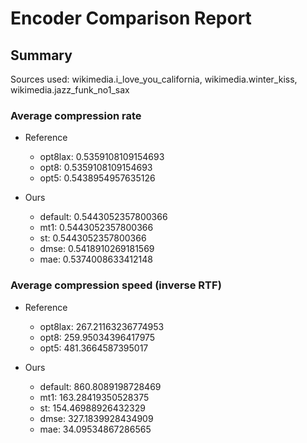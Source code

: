 
# Encoder Comparison Report

## Summary

Sources used: wikimedia.i_love_you_california, wikimedia.winter_kiss, wikimedia.jazz_funk_no1_sax

### Average compression rate

  - Reference
    - opt8lax: 0.5359108109154693
    - opt8: 0.5359108109154693
    - opt5: 0.5438954957635126

  - Ours
    - default: 0.5443052357800366
    - mt1: 0.5443052357800366
    - st: 0.5443052357800366
    - dmse: 0.5418910269181569
    - mae: 0.5374008633412148


### Average compression speed (inverse RTF)
  - Reference
    - opt8lax: 267.21163236774953
    - opt8: 259.95034396417975
    - opt5: 481.3664587395017

  - Ours
    - default: 860.8089198728469
    - mt1: 163.28419350528375
    - st: 154.46988926432329
    - dmse: 327.1839928434909
    - mae: 34.09534867286565



